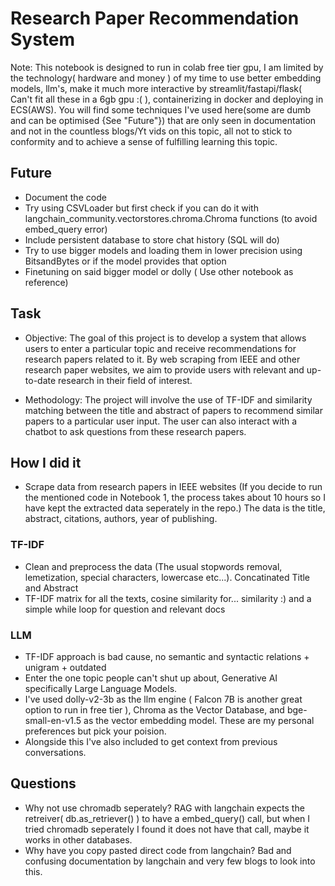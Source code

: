 #  Research Paper Recommendation System

Note: This notebook is designed to run in colab free tier gpu, I am limited by the technology( hardware and money ) of my time to use better embedding models, llm's, make it much more interactive by streamlit/fastapi/flask( Can't fit all these in a 6gb gpu :( ), containerizing in docker and deploying in ECS(AWS). You will find some techniques I've used here(some are dumb and can be optimised {See "Future"}) that are only seen in documentation and not in the countless blogs/Yt vids on this topic, all not to stick to conformity and to achieve a sense of fulfilling learning this topic.

## Future
- Document the code
- Try using CSVLoader but first check if you can do it with langchain_community.vectorstores.chroma.Chroma functions (to avoid embed_query error)
- Include persistent database to store chat history (SQL will do)
- Try to use bigger models and loading them in lower precision using BitsandBytes or if the model provides that option
- Finetuning on said bigger model or dolly ( Use other notebook as reference)

## Task
- Objective: The goal of this project is to develop a system that allows users to enter a particular topic and receive recommendations for research papers related to it. By web scraping from IEEE and other research paper websites, we aim to provide users with relevant and up-to-date research in their field of interest.

- Methodology: The project will involve the use of TF-IDF and similarity matching between the title and abstract of papers to recommend similar papers to a particular user input. The user can also interact with a chatbot to ask questions from these research papers.


## How I did it   

- Scrape data from research papers in IEEE websites (If you decide to run the mentioned code in Notebook 1, the process takes about 10 hours so I have kept the extracted data seperately in the repo.) The data is the title, abstract, citations, authors, year of publishing.

### TF-IDF
- Clean and preprocess the data (The usual stopwords removal, lemetization, special characters, lowercase etc...). Concatinated Title and Abstract
- TF-IDF matrix for all the texts, cosine similarity for... similarity :) and a simple while loop for question and relevant docs

### LLM
- TF-IDF approach is bad cause, no semantic and syntactic relations + unigram + outdated
- Enter the one topic people can't shut up about, Generative AI specifically Large Language Models.
- I've used dolly-v2-3b as the llm engine ( Falcon 7B is another great option to run in free tier ), Chroma as the Vector Database, and bge-small-en-v1.5 as the vector embedding model. These are my personal preferences but pick your poision.
- Alongside this I've also included to get context from previous conversations.

## Questions
- Why not use chromadb seperately? RAG with langchain expects the retreiver( db.as_retriever() ) to have a embed_query() call, but when I tried chromadb seperately I found it does not have that call, maybe it works in other databases.
- Why have you copy pasted direct code from langchain? Bad and confusing documentation by langchain and very few blogs to look into this.
